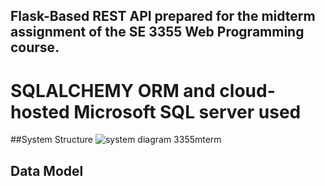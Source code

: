 ## Flask-Based REST API prepared for the midterm assignment of the SE 3355 Web Programming course.
# SQLALCHEMY ORM and cloud-hosted Microsoft SQL server used

##System Structure
![system diagram 3355mterm](https://github.com/gunesgultekin/SE3355-FlaskAPI/assets/126399958/1e2bec8e-07a2-4d63-a37f-8bc528c963ea)

## Data Model
